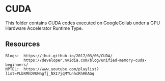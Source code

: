 # CUDA

This folder contains CUDA codes executed on GoogleCollab under a GPU Hardware Accelerator Runtime Type.

## Resources
    Blogs:  https://jhui.github.io/2017/03/06/CUDA/
            https://developer.nvidia.com/blog/unified-memory-cuda-beginners/
    NPTEL:  https://www.youtube.com/playlist?list=PLbRMhDVUMngfj_NXI7jqMYLnhcRhRKAGq